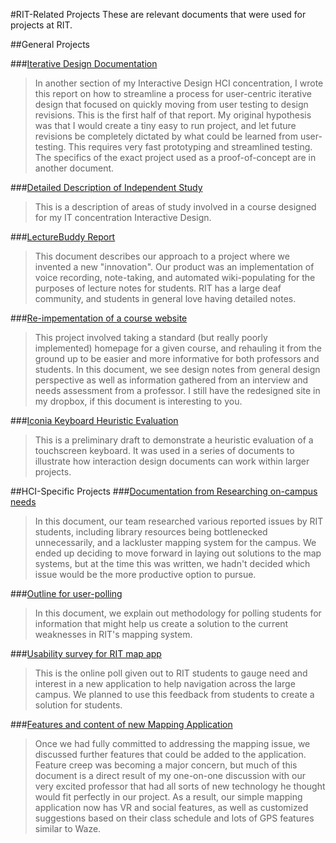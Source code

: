 
#RIT-Related Projects
These are relevant documents that were used for projects at RIT.

##General Projects

###[Iterative Design Documentation](https://www.dropbox.com/s/96ylmyekitlvhet/IDgeneral.md?dl=0)
>In another section of my Interactive Design HCI concentration, I wrote this report on how to streamline a process for user-centric iterative design that focused on quickly moving from user testing to design revisions. This is the first half of that report.
My original hypothesis was that I would create a tiny easy to run project, and let future revisions be completely dictated by what could be learned from user-testing. This requires very fast prototyping and streamlined testing.
The specifics of the exact project used as a proof-of-concept are in another document.

###[Detailed Description of Independent Study](https://www.dropbox.com/s/cfws3tfgvp9thv3/IndStudy3Notes.mdown?dl=0)
>This is a description of areas of study involved in a course designed for my IT concentration Interactive Design.

###[LectureBuddy Report](https://docs.google.com/document/d/1kl8QE6qUZn13kt_GH4Zc1125Ww6u_AuAS1HaAbtc8w8/edit#)
>This document describes our approach to a project where we invented a new "innovation". Our product was an implementation of voice recording, note-taking, and automated wiki-populating for the purposes of lecture notes for students. RIT has a large deaf community, and students in general love having detailed notes.

###[Re-impementation of a course website](https://docs.google.com/document/d/1-qaAjDbdI2gi8EJURYYTByYaOaREac1QHN3DqXPcXcA/edit)
>This project involved taking a standard (but really poorly implemented) homepage for a given course, and rehauling it from the ground up to be easier and more informative for both professors and students. In this document, we see design notes from general design perspective as well as information gathered from an interview and needs assessment from a professor.
I still have the redesigned site in my dropbox, if this document is interesting to you.

###[Iconia Keyboard Heuristic Evaluation](https://docs.google.com/document/d/1xn5vXPLoIpzR64R5NP3J3ktW5g7fp3eHps_JY-Zk10E/edit?usp=sharing)
>This is a preliminary draft to demonstrate a heuristic evaluation of a touchscreen keyboard. It was used in a series of documents to illustrate how interaction design documents can work within larger projects.

##HCI-Specific Projects
###[Documentation from Researching on-campus needs](https://docs.google.com/document/d/18Bosf_Ilz7tFD7B4myXvuxNiSJYXsjUlr8NCyIDbcoY/edit)
>In this document, our team researched various reported issues by RIT students, including library resources being bottlenecked unnecessarily, and a lackluster mapping system for the campus.
We ended up deciding to move forward in laying out solutions to the map systems, but at the time this was written, we hadn't decided which issue would be the more productive option to pursue.

###[Outline for user-polling](https://docs.google.com/document/d/12PHJ76GOl1eDw-4nvpgi0vFXapX8ZAdHFAyqFe4hCkA/edit)
>In this document, we explain out methodology for polling students for information that might help us create a solution to the current weaknesses in RIT's mapping system.

###[Usability survey for RIT map app](https://docs.google.com/forms/d/1plCUeQVDPoAPtTW9m6r_X8RClBjKlRSPq1SRBxuFCP0/edit)
>This is the online poll given out to RIT students to gauge need and interest in a new application to help navigation across the large campus. We planned to use this feedback from students to create a solution for students.

###[Features and content of new Mapping Application](https://docs.google.com/document/d/1VMCpfnPU6qYgQ9UKkd7CwLgsGoDgL1YuATH8bjPY3tQ/edit)
>Once we had fully committed to addressing the mapping issue, we discussed further features that could be added to the application. Feature creep was becoming a major concern, but much of this document is a direct result of my one-on-one discussion with our very excited professor that had all sorts of new technology he thought would fit perfectly in our project. As a result, our simple mapping application now has VR and social features, as well as customized suggestions based on their class schedule and lots of GPS features similar to Waze.